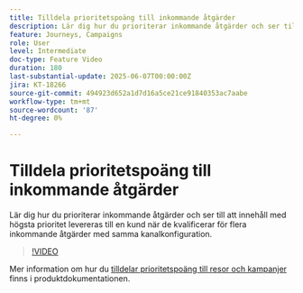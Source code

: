 ```yaml
---
title: Tilldela prioritetspoäng till inkommande åtgärder
description: Lär dig hur du prioriterar inkommande åtgärder och ser till att innehåll med högsta prioritet levereras till en kund när de kvalificerar för flera inkommande åtgärder med samma kanalkonfiguration.
feature: Journeys, Campaigns
role: User
level: Intermediate
doc-type: Feature Video
duration: 180
last-substantial-update: 2025-06-07T00:00:00Z
jira: KT-18266
source-git-commit: 494923d652a1d7d16a5ce21ce91840353ac7aabe
workflow-type: tm+mt
source-wordcount: '87'
ht-degree: 0%

---
```



# Tilldela prioritetspoäng till inkommande åtgärder

Lär dig hur du prioriterar inkommande åtgärder och ser till att innehåll med högsta prioritet levereras till en kund när de kvalificerar för flera inkommande åtgärder med samma kanalkonfiguration.

>[!VIDEO](https://video.tv.adobe.com/v/3445005/?learn=on&enablevpops&captions=swe)

Mer information om hur du [tilldelar prioritetspoäng till resor och kampanjer](https://experienceleague.adobe.com/sv/docs/journey-optimizer/using/conflict-prioritization/priority-scores) finns i produktdokumentationen.
